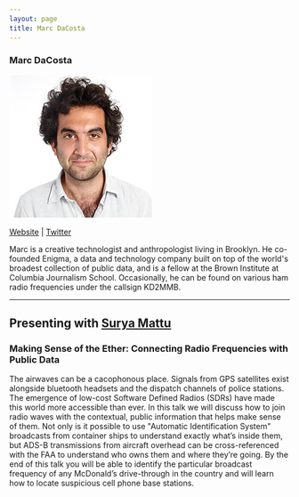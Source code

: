 ```yaml
---
layout: page
title: Marc DaCosta
---
```

<h3>Marc DaCosta</h3>
<img src="marc256.jpg" />
<p><a href="http://marcdacosta.com" target="_blank">Website</a> | <a href="https://twitter.com/marc_dacosta" target="_blank">Twitter</a></p>
<p>Marc is a creative technologist and anthropologist living in Brooklyn. He co-founded Enigma, a data and technology company built on top of the world's broadest collection of public data, and is a fellow at the Brown Institute at Columbia Journalism School. Occasionally, he can be found on various ham radio frequencies under the callsign KD2MMB.</p>

<hr />
<h2>Presenting with <a href="surya-mattu">Surya Mattu</a>
<h3>Making Sense of the Ether: Connecting Radio Frequencies with Public Data</h3>
<p>The airwaves can be a cacophonous place. Signals from GPS satellites exist alongside bluetooth headsets and the dispatch channels of police stations. The emergence of low-cost Software Defined Radios (SDRs) have made this world more accessible than ever. In this talk we will discuss how to join radio waves with the contextual, public information that helps make sense of them. Not only is it possible to use "Automatic Identification System" broadcasts from container ships to understand exactly what’s inside them, but ADS-B transmissions from aircraft overhead can be cross-referenced with the FAA to understand who owns them and where they’re going. By the end of this talk you will be able to identify the particular broadcast frequency of any McDonald’s drive-through in the country and will learn how to locate suspicious cell phone base stations.</p>